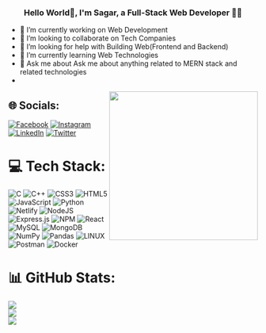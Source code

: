 ### <div align="center">Hello World👋, I'm Sagar, a Full-Stack Web Developer 👨‍💻 </div>  
  
- 🔭 I’m currently working on Web Development
- 👯 I’m looking to collaborate on Tech Companies 
- 🤝 I’m looking for help with Building Web(Frontend and Backend)
-  🌱 I’m currently learning Web Technologies  
-  💬 Ask me about Ask me about anything related to MERN stack and related technologies</div>
-  
<a><img align="right" src="https://user-images.githubusercontent.com/21218732/108165714-05c74a80-7119-11eb-9a61-2963220f99de.png" width=300px height=300px/>
</a>

## 🌐 Socials:
[![Facebook](https://img.shields.io/badge/Facebook-%231877F2.svg?logo=Facebook&logoColor=white)](https://facebook.com/https://www.facebook.com/sagar.f003) [![Instagram](https://img.shields.io/badge/Instagram-%23E4405F.svg?logo=Instagram&logoColor=white)](https://instagram.com/https://instagram.com/_sagar0003) [![LinkedIn](https://img.shields.io/badge/LinkedIn-%230077B5.svg?logo=linkedin&logoColor=white)](https://linkedin.com/in/https://www.linkedin.com/in/sagar-saini) [![Twitter](https://img.shields.io/badge/Twitter-%231DA1F2.svg?logo=Twitter&logoColor=white)](https://twitter.com/https://twitter.com/sainisagar887) 

# 💻 Tech Stack:
![C](https://img.shields.io/badge/c-%2300599C.svg?style=flat&logo=c&logoColor=white) ![C++](https://img.shields.io/badge/c++-%2300599C.svg?style=flat&logo=c%2B%2B&logoColor=white) ![CSS3](https://img.shields.io/badge/css3-%231572B6.svg?style=flat&logo=css3&logoColor=white) ![HTML5](https://img.shields.io/badge/html5-%23E34F26.svg?style=flat&logo=html5&logoColor=white) ![JavaScript](https://img.shields.io/badge/javascript-%23323330.svg?style=flat&logo=javascript&logoColor=%23F7DF1E) ![Python](https://img.shields.io/badge/python-3670A0?style=flat&logo=python&logoColor=ffdd54) ![Netlify](https://img.shields.io/badge/netlify-%23000000.svg?style=flat&logo=netlify&logoColor=#00C7B7) ![NodeJS](https://img.shields.io/badge/node.js-6DA55F?style=flat&logo=node.js&logoColor=white) ![Express.js](https://img.shields.io/badge/express.js-%23404d59.svg?style=flat&logo=express&logoColor=%2361DAFB) ![NPM](https://img.shields.io/badge/NPM-%23000000.svg?style=flat&logo=npm&logoColor=white) ![React](https://img.shields.io/badge/react-%2320232a.svg?style=flat&logo=react&logoColor=%2361DAFB) ![MySQL](https://img.shields.io/badge/mysql-%2300f.svg?style=flat&logo=mysql&logoColor=white) ![MongoDB](https://img.shields.io/badge/MongoDB-%234ea94b.svg?style=flat&logo=mongodb&logoColor=white) ![NumPy](https://img.shields.io/badge/numpy-%23013243.svg?style=flat&logo=numpy&logoColor=white) ![Pandas](https://img.shields.io/badge/pandas-%23150458.svg?style=flat&logo=pandas&logoColor=white) ![LINUX](https://img.shields.io/badge/Linux-FCC624?style=flat&logo=linux&logoColor=black) ![Postman](https://img.shields.io/badge/Postman-FF6C37?style=flat&logo=postman&logoColor=white) ![Docker](https://img.shields.io/badge/docker-%230db7ed.svg?style=flat&logo=docker&logoColor=white)
# 📊 GitHub Stats:
![](https://github-readme-stats.vercel.app/api?username=sainisagar003&theme=dark&hide_border=false&include_all_commits=false&count_private=false)<br/>
![](https://github-readme-streak-stats.herokuapp.com/?user=sainisagar003&theme=dark&hide_border=false)<br/>
![](https://github-readme-stats.vercel.app/api/top-langs/?username=sainisagar003&theme=dark&hide_border=false&include_all_commits=false&count_private=false&layout=compact)





